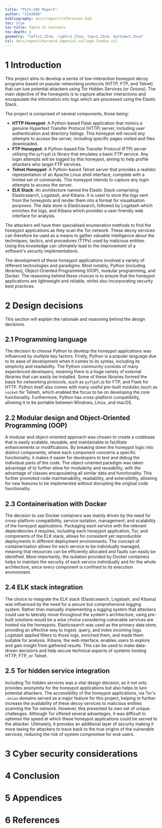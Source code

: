 ```yaml
---
title: "PLCS-CW2 Report"
author: "2242090"
bibliography: docs/report/references.bib
toc: true
toc-title: Table of Contents
toc-depth: 4
geometry: "left=1.25cm, right=1.25cm, top=1.25cm, bottom=1.25cm"
csl: docs/report/harvard-imperial-college-london.csl
---
```


# 1 Introduction

<!-- 325 words maximum -->
<!-- Currently 337 words -->

This project aims to develop a series of low-interaction honeypot decoy programs based on popular networking protocols (HTTP, FTP, and Telnet) that can lure potential attackers using Tor Hidden Services (or Onions). The main objective of the honeypots is to capture attacker interactions and encapsulate the information into logs which are processed using the Elastic Stack.

The project is comprised of several components, those being:

- **HTTP Honeypot**: A Python-based Flask application that mimics a genuine Hypertext Transfer Protocol (HTTP) server, including user authentication and directory listings. This honeypot will record any attempts to access the server, including specific pages visited and files downloaded.
- **FTP Honeypot:** A Python-based File Transfer Protocol (FTP) server utilising the `pyftpdlib` library that emulates a basic FTP service. Any login attempts will be logged by this honeypot, aiming to help profile attackers who target FTP services.
- **Telnet Honeypot**: A Python-based Telnet server that provides a realistic representation of an Apache Linux shell interface, complete with a limited set of commands. This honeypot intends to capture any login attempts to access the server.
- **ELK Stack**: An architecture named the Elastic Stack comprising Elasticsearch, Logstash, and Kibana. It is used to store the logs sent from the honeypots and render them into a format for visualisation purposes. The data store is Elasticsearch, followed by Logstash which enriches the logs, and Kibana which provides a user-friendly web interface for analysis.

The attackers will have their specialised enumeration methods to find the honeypot applications as they scan the Tor network. These decoy services can therefore be used as a means to gather valuable intelligence about the techniques, tactics, and procedures (TTPs) used by malicious entities. Using this knowledge can ultimately lead to the improvement of a software's security implementations.

The development of these honeypot applications involved a variety of different technologies and paradigms. Most notably, Python (including libraries), Object-Oriented Programming (OOP), modular programming, and Docker. The reasoning behind these choices is to ensure that the honeypot applications are lightweight and reliable, whilst also incorporating security best practices.

# 2 Design decisions

<!-- 575 words maximum -->

This section will explain the rationale and reasoning behind the design decisions.

## 2.1 Programming language

<!-- 115 words maximum -->
<!-- Currently 120 words -->

The decision to choose Python to develop the honeypot applications was influenced by multiple key factors. Firstly, Python is a popular language due to its ease of development when it comes to its syntax, including its simplicity and readability. The Python community consists of many experienced developers, meaning there is a huge variety of external libraries that can easily be installed. Some of these libraries formed the basis for networking protocols, such as `pyftpdlib` for FTP, and Flask for HTTP. Python itself also comes with many useful pre-built modules (such as `socket` for Telnet), which enabled the focus to be on developing the core functionality. Furthermore, Python has cross-platform compatibility, allowing it to be portable between Windows, Linux, and macOS.

## 2.2 Modular design and Object-Oriented Programming (OOP)

<!-- 115 words maximum -->
<!-- Currently 101 words -->

A modular and object-oriented approach was chosen to create a codebase that is easily scalable, reusable, and maintainable to facilitate enhancements or modifications. By breaking down the honeypot logic into distinct components, where each component concerns a specific functionality, it makes it easier for developers to test and debug the individual parts of the code. The object-oriented paradigm was taken advantage of to further allow for modularity and reusability, with the advantage of classes encapsulating all similar data and functionality. This further promoted code maintainability, readability, and extensibility, allowing for new features to be implemented without disrupting the original code functionality.

## 2.3 Containerisation with Docker

<!-- 115 words maximum -->
<!-- Currently 110 words -->

The decision to use Docker containers was mainly driven by the need for cross-platform compatibility, service isolation, management, and scalability of the honeypot applications. Packaging each service with the relevant dependencies it requires, including each honeypot application, Tor, and components of the ELK stack, allows for consistent yet reproducible deployments in different deployment environments. The concept of containerisation allows for each service to be individually managed, meaning that resources can be efficiently allocated and faults can easily be identified. More importantly, the isolation provided by Docker containers helps to maintain the security of each service individually and for the whole architecture, since every component is confined to its execution environment.

## 2.4 ELK stack integration

<!-- 115 words maximum -->
<!-- Currently 124 words -->

The choice to integrate the ELK stack (Elasticsearch, Logstash, and Kibana) was influenced by the need for a secure but comprehensive logging system. Rather than manually implementing a logging system that attackers could use to laterally move throughout the system's architecture, using pre-built solutions would be a wise choice considering vulnerable services are hosted via the honeypots. Elasticsearch was used as the primary data store, providing an effective way to ingest, query, and index incoming logs. Logstash applied filters to those logs, enriched them, and made them suitable for analysis. Kibana, the web interface, enables users to explore and gain insight from gathered results. This can be used to make data-driven decisions and help secure technical aspects of systems hosting HTTP, FTP, or Telnet.

## 2.5 Tor hidden service integration

<!-- 115 words maximum -->
<!-- Currently  words -->

Including Tor hidden services was a vital design decision, as it not only provides anonymity for the honeypot applications but also helps to lure potential attackers. The accessibility of the honeypot applications, via Tor's `.onion` domains served as a major feature for this project, helping to further increase the availability of these decoy services to malicious entities scanning the Tor network. However, this presented its own set of unique challenges. Although Tor offered several advantages, it was difficult to optimise the speed at which these honeypot applications could be served to the attacker. Ultimately, it provides an additional layer of security making it more taxing for attackers to trace back to the true origins of the vulnerable services, reducing the risk of system compromise for end-users.

# 3 Cyber security considerations

<!-- 575 words maximum -->

# 4 Conclusion

<!-- 175 words maximum -->

# 5 Appendices

# 6 References
